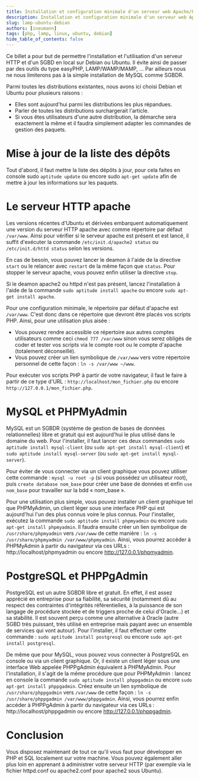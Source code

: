```yaml
---
title: Installation et configuration minimale d'un serveur web Apache/PHP local sous Ubuntu/Debian
description: Installation et configuration minimale d'un serveur web Apache/PHP local sous Ubuntu/Debian
slug: lamp-ubuntu-debian
authors: [ineumann]
tags: [php, lamp, linux, ubuntu, debian]
hide_table_of_contents: false
---
```


Ce billet a pour but de permettre l'installation et l'utilisation d'un serveur HTTP et d'un SGBD en local sur Debian ou Ubuntu. Il évite ainsi de passer par des outils du type easyPHP, LAMP/WAMP/MAMP, … Par ailleurs nous ne nous limiterons pas à la simple installation de MySQL comme SGBDR.

Parmi toutes les distributions existantes, nous avons ici choisi Debian et Ubuntu pour plusieurs raisons :
* Elles sont aujourd'hui parmi les distributions les plus répandues.
* Parler de toutes les distributions surchargerait l'article.
* Si vous êtes utilisateurs d'une autre distribution, la démarche sera exactement la même et il faudra simplement adapter les commandes de gestion des paquets.

# Mise à jour de la liste des dépôts

Tout d'abord, il faut mettre la liste des dépôts à jour, pour cela faites en console sudo `aptitude update` ou encore sudo `apt-get update` afin de mettre à jour les informations sur les paquets.

# Le serveur HTTP apache

Les versions récentes d'Ubuntu et dérivées embarquent automatiquement une version du serveur HTTP apache avec comme répertoire par défaut `/var/www`. Ainsi pour vérifier si le serveur apache est présent et est lancé, il suffit d'exécuter la commande `/etc/init.d/apache2 status` ou `/etc/init.d/httd status` selon les versions.

En cas de besoin, vous pouvez lancer le deamon à l'aide de la directive `start` ou le relancer avec `restart` de la même façon que `status`. Pour stopper le serveur apache, vous pouvez enfin utiliser la directive `stop`.

Si le deamon apache2 ou httpd n'est pas présent, lancez l'installation à l'aide de la commande `sudo aptitude install apache` ou encore `sudo apt-get install apache`.

Pour une configuration minimale, le répertoire par défaut d'apache est `/var/www`. C'est donc dans ce répertoire que devront être placés vos scripts PHP. Ainsi, pour une utilisation plus aisée :

* Vous pouvez rendre accessible ce répertoire aux autres comptes utilisateurs comme ceci `chmod 777 /var/www` sinon vous serez obligés de coder et tester vos scripts via le compte root ou le compte d'apache (totalement déconseillé).
* Vous pouvez créer un lien symbolique de `/var/www` vers votre répertoire personnel de cette façon : `ln -s /var/www ~/www`.

Pour exécuter vos scripts PHP à partir de votre navigateur, il faut le faire à partir de ce type d'URL : `http://localhost/mon_fichier.php` ou encore `http://127.0.0.1/mon_fichier.php`.

# MySQL et PHPMyAdmin

MySQL est un SGBDR (système de gestion de bases de données relationnelles) libre et gratuit qui est aujourd'hui le plus utilisé dans le domaine du web. Pour l'installer, il faut lancer ces deux commandes `sudo aptitude install mysql-client` (ou `sudo apt-get install mysql-client`) et `sudo aptitude install mysql-server` (ou `sudo apt-get install mysql-server`).

Pour éviter de vous connecter via un client graphique vous pouvez utiliser cette commande :
`mysql -u root -p` (si vous possédez un utilisateur root), puis `create database nom_base` pour créer une base de données et enfin `use nom_base` pour travailler sur la bdd « nom_base ».

Pour une utilisation plus simple, vous pouvez installer un client graphique tel que PHPMyAdmin, un client léger sous une interface PHP qui est aujourd'hui l'un des plus connus voire le plus connus. Pour l'installer, exécutez la commande `sudo aptitude install phpmyadmin` ou encore `sudo apt-get install phpmyadmin`. Il faudra ensuite créer un lien symbolique de `/usr/share/phpmyadmin` vers `/var/www` de cette manière : `ln -s /usr/share/phpmyadmin /var/www/phpmyadmin`. Ainsi, vous pourrez accéder à PHPMyAdmin à partir du navigateur via ces URLs : http://localhost/phpmyadmin ou encore http://127.0.0.1/phpmyadmin.

# PostgreSQL et PHPPgAdmin

PostgreSQL est un autre SGBDR libre et gratuit. En effet, il est assez apprécié en entreprise pour sa fiabilité, sa sécurité (notamment dû au respect des contraintes d'intégrités référentielles, à la puissance de son langage de procédure stockée et de triggers proche de celui d'Oracle...) et sa stabilité. Il est souvent perçu comme une alternative à Oracle (autre SGBD très puissant, très utilisé en entreprise mais payant avec un ensemble de services qui vont autour). Pour l'installer, il faut effectuer cette commande : `sudo aptitude install postgresql` ou encore `sudo apt-get install postgresql`.

De même que pour MySQL, vous pouvez vous connecter à PostgreSQL en console ou via un client graphique. Or, il existe un client léger sous une interface Web appelée PHPPgAdmin équivalent à PHPMyAdmin. Pour l'installation, il s'agit de la même procédure que pour PHPMyAdmin : lancez en console la commande `sudo aptitude install phppgadmin` ou encore `sudo apt-get install phppgadmin`. Créez ensuite un lien symbolique de `/usr/share/phppgadmin` vers `/var/www` de cette façon : `ln -s /usr/share/phppgadmin /var/www/phppgadmin`. Ainsi, vous pourrez enfin accéder à PHPPgAdmin à partir du navigateur via ces URLs : http://localhost/phppgadmin ou encore http://127.0.0.1/phppgadmin.

# Conclusion

Vous disposez maintenant de tout ce qu'il vous faut pour développer en PHP et SQL localement sur votre machine. Vous pouvez également aller plus loin en apprenant à administrer votre serveur HTTP (par exemple via le fichier httpd.conf ou apache2.conf pour apache2 sous Ubuntu).
